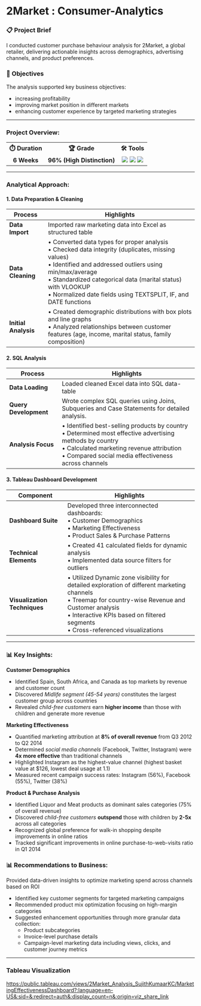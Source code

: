 # 2Market : Consumer-Analytics

### 📋 Project Brief
I conducted customer purchase behaviour analysis for 2Market, a global retailer, delivering actionable insights across demographics, advertising channels, and product preferences. 

### 🎯 Objectives
The analysis supported key business objectives: 
- increasing profitability
- improving market position in different markets
- enhancing customer experience by targeted marketing strategies</b>&nbsp;&nbsp;&nbsp;
</div>
 
---
### Project Overview:
<div>
  <table>
    <tr align="center">
      <th align="center">⏱️ Duration</th>
      <th align="center">🏆 Grade</th>
      <th align="center">🛠️ Tools</th>
    </tr>
    <tr>
      <td align="center"><b>6 Weeks <b></td>
      <td align="center"><b>96% (High Distinction)</b></td>
      <td align="center">
        <img src="https://img.shields.io/badge/PostgreSQL-316192?style=for-the-badge&logo=postgresql&logoColor=white">
        <img src="https://img.shields.io/badge/Tableau-E97627?style=for-the-badge&logo=tableau&logoColor=white">
        <img src="https://img.shields.io/badge/Excel-217346?style=for-the-badge&logo=microsoft-excel&logoColor=white">
      </td>
    </tr>
  </table>
</div>

---

### Analytical Approach:
#### 1. Data Preparation & Cleaning

| Process | Highlights |
|---------|---------|
| **Data Import** | Imported raw marketing data into Excel as structured table |
| **Data Cleaning** | • Converted data types for proper analysis<br>• Checked data integrity (duplicates, missing values)<br>• Identified and addressed outliers using min/max/average<br>• Standardized categorical data (marital status) with VLOOKUP<br>• Normalized date fields using TEXTSPLIT, IF, and DATE functions |
| **Initial Analysis** | • Created demographic distributions with box plots and line graphs<br>• Analyzed relationships between customer features (age, income, marital status, family composition) |

#### 2. SQL Analysis

| Process | Highlights |
|---------|---------|
| **Data Loading** | Loaded cleaned Excel data into SQL data-table |
| **Query Development** | Wrote complex SQL queries using Joins, Subqueries and Case Statements for detailed analysis. |
| **Analysis Focus** | • Identified best-selling products by country<br>• Determined most effective advertising methods by country<br>• Calculated marketing revenue attribution<br>• Compared social media effectiveness across channels |

#### 3. Tableau Dashboard Development

| Component | Highlights |
|-----------|---------|
| **Dashboard Suite** | Developed three interconnected dashboards:<br>• Customer Demographics<br>• Marketing Effectiveness<br>• Product Sales & Purchase Patterns |
| **Technical Elements** | • Created 41 calculated fields for dynamic analysis<br>• Implemented data source filters for outliers |
| **Visualization Techniques** | • Utilized Dynamic zone visibility for detailed exploration of different marketing channels<br>• Treemap for country-wise Revenue and Customer analysis<br>• Interactive KPIs based on filtered segments<br>• Cross-referenced visualizations |

---
### 📊 Key Insights:

**Customer Demographics**
- Identified Spain, South Africa, and Canada as top markets by revenue and customer count
- Discovered *Midlife segment (45-54 years)* constitutes the largest customer group across countries
- Revealed _child-free customers_ earn **higher income** than those with children and generate more revenue
  
**Marketing Effectiveness**
- Quantified marketing attribution at **8% of overall revenue** from Q3 2012 to Q2 2014
- Determined *social media channels* (Facebook, Twitter, Instagram) were **4x more effective** than traditional channels
- Highlighted Instagram as the highest-value channel (highest basket value at $126, lowest deal usage at 1.1)
- Measured recent campaign success rates: Instagram (56%), Facebook (55%), Twitter (38%)

**Product & Purchase Analysis**
- Identified Liquor and Meat products as dominant sales categories (75% of overall revenue)
- Discovered *child-free customers* **outspend** those with children by **2-5x** across all categories
- Recognized global preference for walk-in shopping despite improvements in online ratios
- Tracked significant improvements in online purchase-to-web-visits ratio in Q1 2014

### 📊 Recommendations to Business:

Provided data-driven insights to optimize marketing spend across channels based on ROI
- Identified key customer segments for targeted marketing campaigns
- Recommended product mix optimization focusing on high-margin categories
- Suggested enhancement opportunities through more granular data collection:
  - Product subcategories
  - Invoice-level purchase details
  - Campaign-level marketing data including views, clicks, and customer journey metrics

---
### Tableau Visualization
https://public.tableau.com/views/2Market_Analysis_SujithKumaarKC/MarketingEffectivenessDashboard?:language=en-US&:sid=&:redirect=auth&:display_count=n&:origin=viz_share_link
